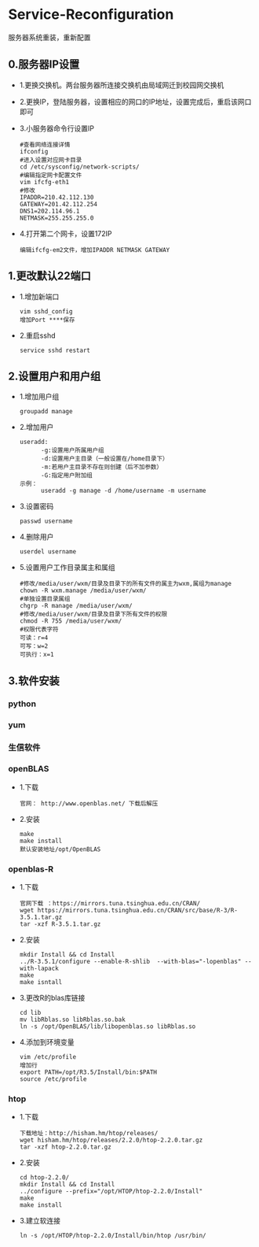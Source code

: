 # Service-Reconfiguration
服务器系统重装，重新配置
## 0.服务器IP设置
* 1.更换交换机。两台服务器所连接交换机由局域网迁到校园网交换机
* 2.更换IP，登陆服务器，设置相应的网口的IP地址，设置完成后，重启该网口即可
* 3.小服务器命令行设置IP

      #查看网络连接详情
      ifconfig
      #进入设置对应网卡目录
      cd /etc/sysconfig/network-scripts/
      #编辑指定网卡配置文件
      vim ifcfg-eth1
      #修改
      IPADDR=210.42.112.130
      GATEWAY=201.42.112.254
      DNS1=202.114.96.1
      NETMASK=255.255.255.0
* 4.打开第二个网卡，设置172IP
      
      编辑ifcfg-em2文件，增加IPADDR NETMASK GATEWAY
      
## 1.更改默认22端口
* 1.增加新端口

      vim sshd_config
      增加Port ****保存
* 2.重启sshd

      service sshd restart
## 2.设置用户和用户组
* 1.增加用户组

      groupadd manage
* 2.增加用户

      useradd:
            -g:设置用户所属用户组
            -d:设置用户主目录（一般设置在/home目录下）
            -m:若用户主目录不存在则创建（后不加参数）
            -G:指定用户附加组
      示例：
            useradd -g manage -d /home/username -m username 
* 3.设置密码
 
      passwd username
* 4.删除用户

      userdel username
* 5.设置用户工作目录属主和属组

      #修改/media/user/wxm/目录及目录下的所有文件的属主为wxm,属组为manage
      chown -R wxm.manage /media/user/wxm/
      #单独设置目录属组
      chgrp -R manage /media/user/wxm/
      #修改/media/user/wxm/目录及目录下所有文件的权限
      chmod -R 755 /media/user/wxm/
      #权限代表字符
      可读：r=4
      可写：w=2
      可执行：x=1
## 3.软件安装
### python
### yum
### 生信软件
### openBLAS
* 1.下载

      官网： http://www.openblas.net/ 下载后解压
* 2.安装

      make 
      make install
      默认安装地址/opt/OpenBLAS
### openblas-R
* 1.下载

      官网下载 ：https://mirrors.tuna.tsinghua.edu.cn/CRAN/
      wget https://mirrors.tuna.tsinghua.edu.cn/CRAN/src/base/R-3/R-3.5.1.tar.gz
      tar -xzf R-3.5.1.tar.gz
* 2.安装

      mkdir Install && cd Install
      ../R-3.5.1/configure --enable-R-shlib  --with-blas="-lopenblas" --with-lapack 
      make
      make isntall
* 3.更改R的blas库链接

      cd lib
      mv libRblas.so libRblas.so.bak
      ln -s /opt/OpenBLAS/lib/libopenblas.so libRblas.so
* 4.添加到环境变量

      vim /etc/profile
      增加行
      export PATH=/opt/R3.5/Install/bin:$PATH
      source /etc/profile
### htop
* 1.下载

      下载地址：http://hisham.hm/htop/releases/
      wget hisham.hm/htop/releases/2.2.0/htop-2.2.0.tar.gz
      tar -xzf htop-2.2.0.tar.gz
* 2.安装

      cd htop-2.2.0/
      mkdir Install && cd Install
      ../configure --prefix="/opt/HTOP/htop-2.2.0/Install"
      make
      make install
* 3.建立软连接

      ln -s /opt/HTOP/htop-2.2.0/Install/bin/htop /usr/bin/






    
